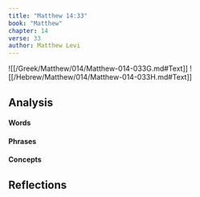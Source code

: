 ```yaml
---
title: "Matthew 14:33"
book: "Matthew"
chapter: 14
verse: 33
author: Matthew Levi
---
```

![[/Greek/Matthew/014/Matthew-014-033G.md#Text]]
![[/Hebrew/Matthew/014/Matthew-014-033H.md#Text]]

## Analysis

#### Words

#### Phrases

#### Concepts

## Reflections
